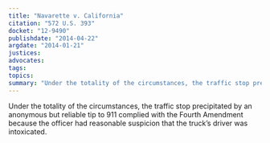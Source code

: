 ```yaml
---
title: "Navarette v. California"
citation: "572 U.S. 393"
docket: "12-9490"
publishdate: "2014-04-22"
argdate: "2014-01-21"
justices:
advocates:
tags:
topics:
summary: "Under the totality of the circumstances, the traffic stop precipitated by an anonymous but reliable tip to 911 complied with the Fourth Amendment because the officer had reasonable suspicion that the truck’s driver was intoxicated."
---
```

Under the totality of the circumstances, the traffic stop precipitated by an anonymous but reliable tip to 911 complied with the Fourth Amendment because the officer had reasonable suspicion that the truck’s driver was intoxicated.

